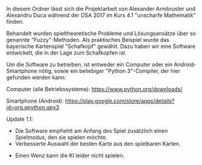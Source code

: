 In diesem Ordner lässt sich die Projektarbeit von Alexander Armbruster und Alexandru Duca
während der DSA 2017 im Kurs 4.1 "unscharfe Mathematik" finden.

Behandelt wurden spieltheoretische Probleme und Lösungsansätze über so genannte "Fuzzy"-Methoden.
Als praktisches Beispiel wurde das bayerische Kartenspiel "Schafkopf" gewählt.
Dazu haben wir eine Software entwickelt, die in der Lage zum Schafkopfen ist.

Um die Software zu betreiben, ist entweder ein Computer oder ein Android-Smartphone nötig,
sowie ein beliebiger "Python 3"-Compiler, der hier gefunden werden kann:


Computer (alle Betriebssysteme): https://www.python.org/downloads/

Smartphone (Android): https://play.google.com/store/apps/details?id=org.qpython.qpy3


Update 1.1:
+ Die Software empfiehlt am Anfang des Spiel zusätzlich einen Spielmodus, den sie spielen möchte.
+ Verbesserte Auswahl der besten Karte aus den spielbaren Karten.
- Einen Wenz kann die KI leider nicht spielen.
